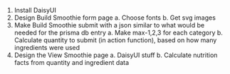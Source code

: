 1. Install DaisyUI
2. Design Build Smoothie form page
   a. Choose fonts
   b. Get svg images
3. Make Build Smoothie submit with a json similar to what would be needed for the prisma db entry
   a. Make max-1,2,3 for each category
   b. Calculate quantity to submit (in action function), based on how many ingredients were used
4. Design the View Smoothie page
   a. DaisyUI stuff
   b. Calculate nutrition facts from quantity and ingredient data
